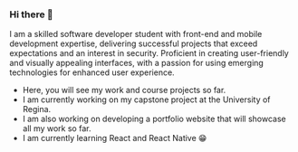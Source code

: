 ### Hi there 👋
I am a skilled software developer student with front-end and mobile
development expertise, delivering successful projects that exceed
expectations and an interest in security. Proficient in creating user-friendly
and visually appealing interfaces, with a passion for using
emerging technologies for enhanced user experience.

- Here, you will see my work and course projects so far.
- I am currently working on my capstone project at the University of Regina.
- I am also working on developing a portfolio website that will showcase all my work so far.
- I am currently learning React and React Native 😁


